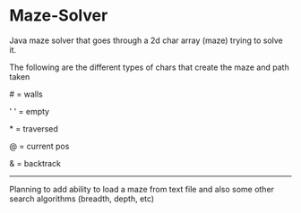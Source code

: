 # Maze-Solver

Java maze solver that goes through a 2d char array (maze) trying to solve it.

The following are the different types of chars that create the maze and path taken

\# = walls 

' ' = empty

\* = traversed

@ = current pos

& = backtrack


---

Planning to add ability to load a maze from text file and also some other search algorithms (breadth, depth, etc)
